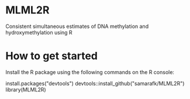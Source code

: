 # MLML2R
Consistent simultaneous estimates of DNA methylation and hydroxymethylation using R


# How to get started

Install the R package using the following commands on the R console:

install.packages("devtools")
devtools::install_github("samarafk/MLML2R")
library(MLML2R)